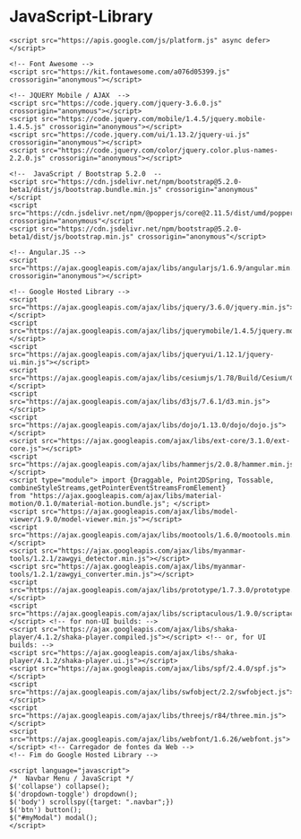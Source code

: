 # JavaScript-Library

<!DOCTYPE html>

<html>
<head>

<title>JavaScript Library</title>

<meta charset="UTF-8">
<meta name="viewport" content="width=device-width, initial-scale=1">

<link rel="stylesheet" href="https://www.w3schools.com/w3css/4/w3.css" type="text/css">
<link rel="stylesheet" href="https://fonts.googleapis.com/css?family=Roboto" type="text/css">

<!--  CSS / Fontes Awesome -->
<link rel="stylesheet" href="https://cdnjs.cloudflare.com/ajax/libs/font-awesome/4.7.0/css/font-awesome.css" type="text/css">
<link rel="stylesheet" href="https://use.fontawesome.com/releases/v5.2.0/css/all.css" crossorigin="anonymous" type="text/css"> 
<link rel="stylesheet" href="node_modules/@fortawesome/fontawesome-free/css/all.css" crossorigin="anonymous" type="text/css"> 

<!-- JQuery / JQuery Mobile / Google Hosted Library -->
<link rel="stylesheet" href="https://code.jquery.com/jquery.mobile-1.4.5.min.css" type="text/css">
<link rel="stylesheet" href="https://code.jquery.com/jquery.mobile.structure-1.4.5.min.css" type="text/css" type="text/css">
<link rel="stylesheet" href="https://ajax.googleapis.com/ajax/libs/jquerymobile/1.4.5/jquery.mobile.min.css" type="text/css">
<link rel="stylesheet" href="https://ajax.googleapis.com/ajax/libs/jqueryui/1.12.1/themes/smoothness/jquery-ui.css" type="text/css">
<link rel="stylesheet" href="https://ajax.googleapis.com/ajax/libs/shaka-player/4.1.2/controls.css" type="text/css">

<!-- CSS / BOOTSTRAP 5.2.0 -- 
<link rel="stylesheet" href="https://cdn.jsdelivr.net/npm/bootstrap@5.2.0-beta1/dist/css/bootstrap.min.css" type="text/css"> 
 
<style>
    .html,body,h1,h2,h3,h4,h5,h6,p,span {font-family: 'Arial, Helvetica, sans-serif'; color:black;}
</style>

</head>

<body>

<!-- JavaScript (colocar no final dentro do body) -->

    <script src="https://apis.google.com/js/platform.js" async defer></script>
    
    <!-- Font Awesome -->
    <script src="https://kit.fontawesome.com/a076d05399.js" crossorigin="anonymous"></script>
    
    <!-- JQUERY Mobile / AJAX  -->
    <script src="https://code.jquery.com/jquery-3.6.0.js" crossorigin="anonymous"></script>
    <script src="https://code.jquery.com/mobile/1.4.5/jquery.mobile-1.4.5.js" crossorigin="anonymous"></script>   
    <script src="https://code.jquery.com/ui/1.13.2/jquery-ui.js" crossorigin="anonymous"></script>
    <script src="https://code.jquery.com/color/jquery.color.plus-names-2.2.0.js" crossorigin="anonymous"></script>
  
    <!--  JavaScript / Bootstrap 5.2.0  --
    <script src="https://cdn.jsdelivr.net/npm/bootstrap@5.2.0-beta1/dist/js/bootstrap.bundle.min.js" crossorigin="anonymous" </script
    <script src="https://cdn.jsdelivr.net/npm/@popperjs/core@2.11.5/dist/umd/popper.min.js" crossorigin="anonymous"</script
    <script src="https://cdn.jsdelivr.net/npm/bootstrap@5.2.0-beta1/dist/js/bootstrap.min.js" crossorigin="anonymous"</script>
    
    <!-- Angular.JS -->
    <script src="https://ajax.googleapis.com/ajax/libs/angularjs/1.6.9/angular.min.js" crossorigin="anonymous"></script>
    
    <!-- Google Hosted Library -->
    <script src="https://ajax.googleapis.com/ajax/libs/jquery/3.6.0/jquery.min.js"></script>
    <script src="https://ajax.googleapis.com/ajax/libs/jquerymobile/1.4.5/jquery.mobile.min.js"></script>
    <script src="https://ajax.googleapis.com/ajax/libs/jqueryui/1.12.1/jquery-ui.min.js"></script>
    <script src="https://ajax.googleapis.com/ajax/libs/cesiumjs/1.78/Build/Cesium/Cesium.js"></script>
    <script src="https://ajax.googleapis.com/ajax/libs/d3js/7.6.1/d3.min.js"></script>
    <script src="https://ajax.googleapis.com/ajax/libs/dojo/1.13.0/dojo/dojo.js"></script>
    <script src="https://ajax.googleapis.com/ajax/libs/ext-core/3.1.0/ext-core.js"></script>
    <script src="https://ajax.googleapis.com/ajax/libs/hammerjs/2.0.8/hammer.min.js"></script>
    <script type="module"> import {Draggable, Point2DSpring, Tossable, combineStyleStreams,getPointerEventStreamsFromElement} 
    from "https://ajax.googleapis.com/ajax/libs/material-motion/0.1.0/material-motion.bundle.js"; </script>
    <script src="https://ajax.googleapis.com/ajax/libs/model-viewer/1.9.0/model-viewer.min.js"></script>
    <script src="https://ajax.googleapis.com/ajax/libs/mootools/1.6.0/mootools.min.js"></script>
    <script src="https://ajax.googleapis.com/ajax/libs/myanmar-tools/1.2.1/zawgyi_detector.min.js"></script> 
    <script src="https://ajax.googleapis.com/ajax/libs/myanmar-tools/1.2.1/zawgyi_converter.min.js"></script>
    <script src="https://ajax.googleapis.com/ajax/libs/prototype/1.7.3.0/prototype.js"></script>
    <script src="https://ajax.googleapis.com/ajax/libs/scriptaculous/1.9.0/scriptaculous.js"></script> <!-- for non-UI builds: -->
    <script src="https://ajax.googleapis.com/ajax/libs/shaka-player/4.1.2/shaka-player.compiled.js"></script> <!-- or, for UI builds: -->
    <script src="https://ajax.googleapis.com/ajax/libs/shaka-player/4.1.2/shaka-player.ui.js"></script>
    <script src="https://ajax.googleapis.com/ajax/libs/spf/2.4.0/spf.js"></script>
    <script src="https://ajax.googleapis.com/ajax/libs/swfobject/2.2/swfobject.js"></script>
    <script src="https://ajax.googleapis.com/ajax/libs/threejs/r84/three.min.js"></script>
    <script src="https://ajax.googleapis.com/ajax/libs/webfont/1.6.26/webfont.js"></script> <!-- Carregador de fontes da Web -->
    <!-- Fim do Google Hosted Library -->
    
    <script language="javascript"> 
	/*  Navbar Menu / JavaScript */
    $('collapse') collapse();
	$('dropdown-toggle') dropdown();
	$('body') scrollspy({target: ".navbar";})
	$('btn') button();
	$("#myModal") modal();
    </script>
    
<!--  Fim do JavaScript (colocar no final dentro do Body) -->

</body>
</html>

